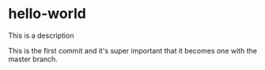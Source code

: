 # hello-world
This is a description

This is the first commit and it's super important that it becomes one with the master branch.
